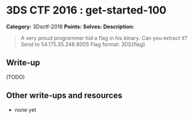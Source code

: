 # 3DS CTF 2016 : get-started-100

**Category:** 3Dsctf-2016
**Points:** 
**Solves:** 
**Description:**

> A very proud programmer hid a flag in his binary. Can you extract it?  Send to 54.175.35.248 8005  Flag format: 3DS{flag}


## Write-up

(TODO)

## Other write-ups and resources

* none yet
